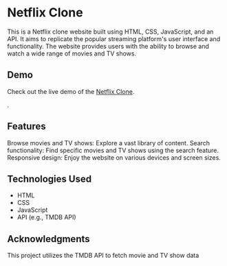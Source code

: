 # Netflix Clone

This is a Netflix clone website built using HTML, CSS, JavaScript, and an API. It aims to replicate the popular streaming platform's user interface and functionality. The website provides users with the ability to browse and watch a wide range of movies and TV shows.


## Demo
Check out the live demo of the [Netflix Clone](https://netflix-clone-git-main-cheemma1.vercel.app/).

.

## Features
Browse movies and TV shows: Explore a vast library of content.
Search functionality: Find specific movies and TV shows using the search feature.
Responsive design: Enjoy the website on various devices and screen sizes.

## Technologies Used
- HTML
- CSS
- JavaScript
- API (e.g., TMDB API)

## Acknowledgments
This project utilizes the TMDB API to fetch movie and TV show data
